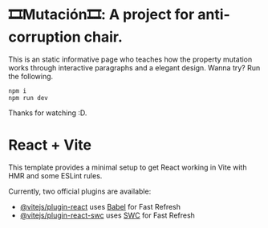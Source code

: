 # 🎞️Mutación🎞️: A project for anti-corruption chair.
This is an static informative page who teaches how the property mutation works through interactive
paragraphs and a elegant design. Wanna try? Run the following.
```
npm i
npm run dev
```
Thanks for watching :D.
# React + Vite

This template provides a minimal setup to get React working in Vite with HMR and some ESLint rules.

Currently, two official plugins are available:

- [@vitejs/plugin-react](https://github.com/vitejs/vite-plugin-react/blob/main/packages/plugin-react/README.md) uses [Babel](https://babeljs.io/) for Fast Refresh
- [@vitejs/plugin-react-swc](https://github.com/vitejs/vite-plugin-react-swc) uses [SWC](https://swc.rs/) for Fast Refresh
